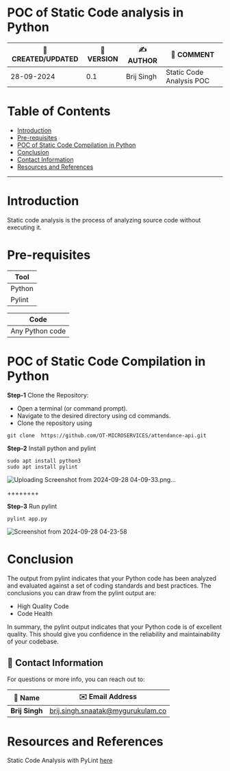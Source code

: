

# POC of Static Code analysis in Python

| 📅 CREATED/UPDATED | 📌 VERSION | ✍️ AUTHOR    | 📝 COMMENT                |
|--------------------|------------|--------------|---------------------------|
| 28-09-2024         | 0.1        | Brij Singh   | Static Code Analysis  POC     |

# Table of Contents
- [Introduction](#Introduction)
- [Pre-requisites](#pre-requisites)
- [POC of Static Code Compilation in Python](#POC-of-Static-Code-Compilation-in-Python)
- [Conclusion](#conclusion)
- [Contact Information](#contact-information)
- [Resources and References](#resources-and-references)
***

# Introduction
Static code analysis is the process of analyzing source code without executing it. 

# Pre-requisites

| **Tool**   |    
| --------   | 
|  Python    | 
|  Pylint    |

| **Code**               |
| --------               | 
|  Any Python code       |


# POC of Static Code Compilation in Python

**Step-1** Clone the Repository:
- Open a terminal (or command prompt).
- Navigate to the desired directory using cd commands.
- Clone the repository using 

```
git clone  https://github.com/OT-MICROSERVICES/attendance-api.git

```



**Step-2** Install python and pylint
``` shell 
sudo apt install python3
sudo apt install pylint
``` 

![Uploading Screenshot from 2024-09-28 04-09-33.png…]()


++++++++

**Step-3** Run pylint
``` shell 
pylint app.py
```      
![Screenshot from 2024-09-28 04-23-58](https://github.com/user-attachments/assets/91378106-3f06-425a-aefc-b3b8cf92ba96)





# Conclusion

The output from pylint indicates that your Python code has been analyzed and evaluated against a set of coding standards and best practices. The conclusions you can draw from the pylint output are:
* High Quality Code
* Code Health

In summary, the pylint output indicates that your Python code is of excellent quality.  This should give you confidence in the reliability and maintainability of your codebase.

## 📧 Contact Information

For questions or more info, you can reach out to:

| 📛 Name       | ✉️ Email Address                   |
|---------------|-----------------------------------|
| **Brij Singh**| brij.singh.snaatak@mygurukulam.co |

# Resources and References
Static Code Analysis with PyLint [here](https://medium.com/@tlilyskander/static-code-analysis-with-pylint-49a078f029cf)




